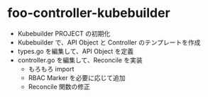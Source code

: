 # foo-controller-kubebuilder

- Kubebuilder PROJECT の初期化
- Kubebuilder で、API Object と Controller のテンプレートを作成
- types.go を編集して、API Object を定義
- controller.go を編集して、Reconcile を実装
  - もろもろ import
  - RBAC Marker を必要に応じて追加
  - Reconcile 関数の修正
